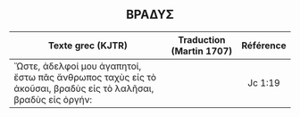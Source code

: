 <h2 align="center">ΒΡΑΔΥΣ</h2>

|Texte grec (KJTR)|Traduction (Martin 1707)|Référence|
|-----|-----|:---:
Ὥστε, ἀδελφοί μου ἀγαπητοί, ἔστω πᾶς ἄνθρωπος ταχὺς εἰς τὸ ἀκοῦσαι, βραδὺς εἰς τὸ λαλῆσαι, βραδὺς εἰς ὀργήν:||Jc 1:19|
